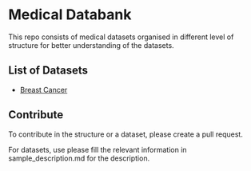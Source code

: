 # Medical Databank

This repo consists of medical datasets organised in different level of structure for better understanding of the datasets.

## List of Datasets

* [Breast Cancer](https://github.com/ayushshivani/Medical-Databank/tree/master/breast_cancer)


## Contribute

To contribute in the structure or a dataset, please create a pull request.

For datasets, use please fill the relevant information in sample_description.md for the description.